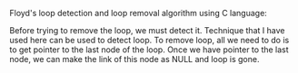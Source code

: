 Floyd's loop detection and loop removal algorithm using C language:

Before trying to remove the loop, we must detect it. Technique that I have used
here can be used to detect loop. To remove loop, all we need to do is to
get pointer to the last node of the loop. Once we have pointer to the last node,
we can make the link of this node as NULL and loop is gone.
